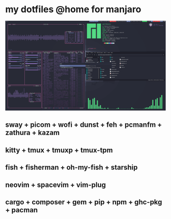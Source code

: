 # my dotfiles @home for manjaro

![i3wm screenshot](Kazam_screenshot_00011.png)

## sway + picom + wofi + dunst + feh + pcmanfm + zathura + kazam

## kitty + tmux + tmuxp + tmux-tpm

## fish + fisherman + oh-my-fish + starship

## neovim + spacevim + vim-plug

## cargo + composer + gem + pip + npm + ghc-pkg + pacman
